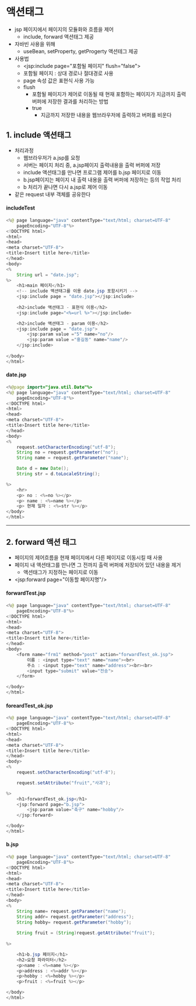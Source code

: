 # 액션태그
- jsp 페이지에서 페이지의 모듈화와 흐름을 제어
  - include, forward 액션태그 제공
- 자바빈 사용을 위해
  - useBean, setProperty, getProgerty 액션테그 제공
- 사용법 
  - <jsp:include page="포함될 페이지" flush="false"\>   
  - 포함될 페이지 : 상대 경로나 절대경로 사용
  - page 속성 값은 표현식 사용 가능
  - flush
    - 포함될 페이지가 제어로 이동될 때 현재 포함하는 페이지가 지금까지 출력버퍼에 저장한 결과를 처리하는 방법
    - true
      - 지금까지 저장한 내용을 웹브라우저에 출력하고 버퍼를 비운다   

## 1. include 액션태그
- 처리과정
  - 웹브라우저가 a.jsp를 요청
  - 서버는 페이지 처리 중, a.jsp페이지 출력내용을 출력 버퍼에 저장
  - include 액션태그를 만나면 프로그램 제어를 b.jsp 페이지로 이동
  - b.jsp페이지는 페이지 내 출력 내용을 출력 버퍼에 저장하는 등의 작업 처리
  - b 처리가 끝나면 다시 a.jsp로 제어 이동
- 같은 request 내부 객체를 공유한다   

#### includeTest
```java
<%@ page language="java" contentType="text/html; charset=UTF-8"
    pageEncoding="UTF-8"%>
<!DOCTYPE html>
<html>
<head>
<meta charset="UTF-8">
<title>Insert title here</title>
</head>
<body>
<%
	String url = "date.jsp";
%>
	<h1>main 페이지</h1>
	<!-- include 액션태그를 이용 date.jsp 포함시키기 -->
	<jsp:include page = "date.jsp"></jsp:include>
	
	<h2>include 액션태그 - 표현식 이용</h2>
	<jsp:include page="<%=url %>"></jsp:include>

	<h2>include 액션태그 - param 이용</h2>
	<jsp:include page = "date.jsp">
		<jsp:param value ="5" name="no"/>
		<jsp:param value ="홍길동" name="name"/>	
	</jsp:include>
	
</body>
</html>
```

#### date.jsp
```java
<%@page import="java.util.Date"%>
<%@ page language="java" contentType="text/html; charset=UTF-8"
    pageEncoding="UTF-8"%>
<!DOCTYPE html>
<html>
<head>
<meta charset="UTF-8">
<title>Insert title here</title>
</head>
<body>
<%
	request.setCharacterEncoding("utf-8");
	String no = request.getParameter("no");
	String name = request.getParameter("name");

	Date d = new Date();
	String str = d.toLocaleString();

%>
	<hr>
	<p> no : <%=no %></p>
	<p> name : <%=name %></p>
	<p> 현재 일자 : <%=str %></p>
</body>
</html>
```

***

## 2. forward 액션 태그
- 페이지의 제어흐름을 현재 페이지에서 다른 페이지로 이동시킬 때 사용
- 페이지 내 액션태그를 만나면 그 전까지 출력 버퍼에 저장되어 있던 내용을 제거
  - 액션태그가 지정하는 페이지로 이동
- <jsp:forward page="이동할 페이지명"/\>   

#### forwardTest.jsp
```java
<%@ page language="java" contentType="text/html; charset=UTF-8"
    pageEncoding="UTF-8"%>
<!DOCTYPE html>
<html>
<head>
<meta charset="UTF-8">
<title>Insert title here</title>
</head>
<body>
	<form name="frm1" method="post" action="forwardTest_ok.jsp">
		이름 : <input type="text" name="name"><br>
		주소 : <input type="text" name="address"><br><br>
		<input type="submit" value="전송">
	</form>

</body>
</html>
```

#### foreardTest_ok.jsp
```java
<%@ page language="java" contentType="text/html; charset=UTF-8"
    pageEncoding="UTF-8"%>
<!DOCTYPE html>
<html>
<head>
<meta charset="UTF-8">
<title>Insert title here</title>
</head>
<body>
<%
	request.setCharacterEncoding("utf-8");

	request.setAttribute("fruit","사과");

%>
	<h1>forwardTest_ok.jsp</h1>
	<jsp:forward page="b.jsp">
		<jsp:param value="축구" name="hobby"/>
	</jsp:forward>

</body>
</html>
```

#### b.jsp
```java
<%@ page language="java" contentType="text/html; charset=UTF-8"
    pageEncoding="UTF-8"%>
<!DOCTYPE html>
<html>
<head>
<meta charset="UTF-8">
<title>Insert title here</title>
</head>
<body>
<%
	String name= request.getParameter("name");
	String addr= request.getParameter("address");
	String hobby= request.getParameter("hobby");
	
	String fruit = (String)request.getAttribute("fruit");
	
%>

	<h1>b.jsp 페이지</h1>
	<h2>요청 파라미터</h2>
	<p>name : <%=name %></p>
	<p>address : <%=addr %></p>
	<p>hobby : <%=hobby %></p>
	<p>fruit : <%=fruit %></p>

</body>
</html>
```
